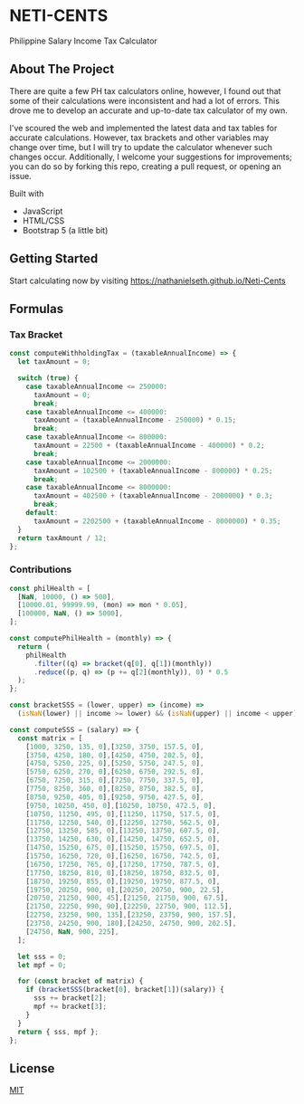 # NETI-CENTS

Philippine Salary Income Tax Calculator 

## About The Project

There are quite a few PH tax calculators online, however, I found out that some of their calculations were inconsistent and had a lot of errors. This drove me to develop an accurate and up-to-date tax calculator of my own.

I've scoured the web and implemented the latest data and tax tables for accurate calculations. However, tax brackets and other variables may change over time, but I will try to update the calculator whenever such changes occur. Additionally, I welcome your suggestions for improvements; you can do so by forking this repo, creating a pull request, or opening an issue.

Built with 
- JavaScript
- HTML/CSS
- Bootstrap 5 (a little bit)


## Getting Started

Start calculating now by visiting https://nathanielseth.github.io/Neti-Cents


## Formulas

### Tax Bracket

```javascript
const computeWithholdingTax = (taxableAnnualIncome) => {
  let taxAmount = 0;

  switch (true) {
    case taxableAnnualIncome <= 250000:
      taxAmount = 0;
      break;
    case taxableAnnualIncome <= 400000:
      taxAmount = (taxableAnnualIncome - 250000) * 0.15;
      break;
    case taxableAnnualIncome <= 800000:
      taxAmount = 22500 + (taxableAnnualIncome - 400000) * 0.2;
      break;
    case taxableAnnualIncome <= 2000000:
      taxAmount = 102500 + (taxableAnnualIncome - 800000) * 0.25;
      break;
    case taxableAnnualIncome <= 8000000:
      taxAmount = 402500 + (taxableAnnualIncome - 2000000) * 0.3;
      break;
    default:
      taxAmount = 2202500 + (taxableAnnualIncome - 8000000) * 0.35;
  }
  return taxAmount / 12;
};
```
### Contributions
```javascript
const philHealth = [
  [NaN, 10000, () => 500],
  [10000.01, 99999.99, (mon) => mon * 0.05],
  [100000, NaN, () => 5000],
];

const computePhilHealth = (monthly) => {
  return (
    philHealth
      .filter((q) => bracket(q[0], q[1])(monthly))
      .reduce((p, q) => (p += q[2](monthly)), 0) * 0.5
  );
};

const bracketSSS = (lower, upper) => (income) =>
  (isNaN(lower) || income >= lower) && (isNaN(upper) || income < upper);

const computeSSS = (salary) => {
  const matrix = [
    [1000, 3250, 135, 0],[3250, 3750, 157.5, 0],
    [3750, 4250, 180, 0],[4250, 4750, 202.5, 0],
    [4750, 5250, 225, 0],[5250, 5750, 247.5, 0],
    [5750, 6250, 270, 0],[6250, 6750, 292.5, 0],
    [6750, 7250, 315, 0],[7250, 7750, 337.5, 0],
    [7750, 8250, 360, 0],[8250, 8750, 382.5, 0],
    [8750, 9250, 405, 0],[9250, 9750, 427.5, 0],
    [9750, 10250, 450, 0],[10250, 10750, 472.5, 0],
    [10750, 11250, 495, 0],[11250, 11750, 517.5, 0],
    [11750, 12250, 540, 0],[12250, 12750, 562.5, 0],
    [12750, 13250, 585, 0],[13250, 13750, 607.5, 0],
    [13750, 14250, 630, 0],[14250, 14750, 652.5, 0],
    [14750, 15250, 675, 0],[15250, 15750, 697.5, 0],
    [15750, 16250, 720, 0],[16250, 16750, 742.5, 0],
    [16750, 17250, 765, 0],[17250, 17750, 787.5, 0],
    [17750, 18250, 810, 0],[18250, 18750, 832.5, 0],
    [18750, 19250, 855, 0],[19250, 19750, 877.5, 0],
    [19750, 20250, 900, 0],[20250, 20750, 900, 22.5],
    [20750, 21250, 900, 45],[21250, 21750, 900, 67.5],
    [21750, 22250, 990, 90],[22250, 22750, 900, 112.5],
    [22750, 23250, 900, 135],[23250, 23750, 900, 157.5],
    [23750, 24250, 900, 180],[24250, 24750, 900, 202.5],
    [24750, NaN, 900, 225],
  ];

  let sss = 0;
  let mpf = 0;

  for (const bracket of matrix) {
    if (bracketSSS(bracket[0], bracket[1])(salary)) {
      sss += bracket[2];
      mpf += bracket[3];
    }
  }
  return { sss, mpf };
};
```

## License

[MIT](https://choosealicense.com/licenses/mit/)
